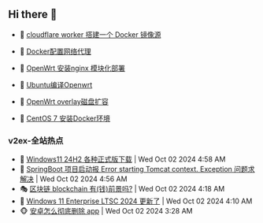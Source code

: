 ## Hi there 👋

<!--
**dkyg666/dkyg666** is a ✨ _special_ ✨ repository because its `README.md` (this file) appears on your GitHub profile.

Here are some ideas to get you started:

- 🔭 I’m currently working on ...
- 🌱 I’m currently learning ...
- 👯 I’m looking to collaborate on ...
- 🤔 I’m looking for help with ...
- 💬 Ask me about ...
- 📫 How to reach me: ...
- 😄 Pronouns: ...
- ⚡ Fun fact: ...
-->

<!-- BLOG-POST-LIST:START -->
- 🦩 [cloudflare worker 搭建一个 Docker 镜像源](http://blog.1996099.xyz/archives/cloudflare-worker-da-jian-yi-ge-docker-jing-xiang-zhan) 

- 🚦 [Docker配置网络代理](http://blog.1996099.xyz/archives/dockerpei-zhi-wang-luo-dai-li) 

- 🫶 [OpenWrt 安装nginx 模块化部署](http://blog.1996099.xyz/archives/openwrt-an-zhuang-nginx-mo-kuai-hua-bu-shu) 

- 🦄 [Ubuntu编译Openwrt](http://blog.1996099.xyz/archives/ubuntuzi-bian-yi-openwrt) 

- 🐻 [OpenWrt overlay磁盘扩容](http://blog.1996099.xyz/archives/openwrt-overlay) 

- 🤖 [CentOS 7 安装Docker环境](http://blog.1996099.xyz/archives/centos-docker) 
<!-- BLOG-POST-LIST:END -->

### v2ex-全站热点
<!-- v2ex:START -->
- 🥸 [Windows11 24H2 各种正式版下载](https://www.v2ex.com/t/1077394#reply0) | Wed Oct 02 2024 4:58 AM
- 🤗 [SpringBoot 项目启动报 Error starting Tomcat context. Exception 问题求解决](https://www.v2ex.com/t/1077393#reply0) | Wed Oct 02 2024 4:56 AM
- 🎭 [区块链 blockchain 有&lpar;钱&rpar;前景吗?](https://www.v2ex.com/t/1077392#reply0) | Wed Oct 02 2024 4:18 AM
- 🥷 [Windows 11 Enterprise LTSC 2024 更新了](https://www.v2ex.com/t/1077388#reply9) | Wed Oct 02 2024 4:10 AM
- 🐵 [安卓怎么彻底删除 app](https://www.v2ex.com/t/1077378#reply6) | Wed Oct 02 2024 3:28 AM<!-- v2ex:END -->

